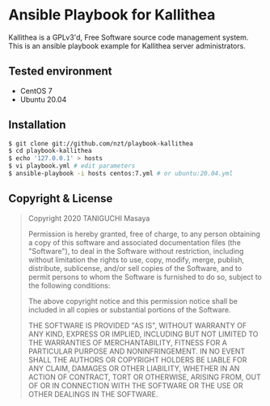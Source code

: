 # Ansible Playbook for Kallithea

Kallithea is a GPLv3'd, Free Software source code management system.
This is an ansible playbook example for Kallithea server administrators.

## Tested environment

- CentOS 7
- Ubuntu 20.04

## Installation

```bash
$ git clone git://github.com/nzt/playbook-kallithea
$ cd playbook-kallithea
$ echo '127.0.0.1' > hosts
$ vi playbook.yml # edit parameters
$ ansible-playbook -i hosts centos:7.yml # or ubuntu:20.04.yml
```

## Copyright & License

> Copyright 2020 TANIGUCHI Masaya
>
> Permission is hereby granted, free of charge, to any person obtaining a copy of this software and associated documentation files (the "Software"), to deal in the Software without restriction, including without limitation the rights to use, copy, modify, merge, publish, distribute, sublicense, and/or sell copies of the Software, and to permit persons to whom the Software is furnished to do so, subject to the following conditions:
>
> The above copyright notice and this permission notice shall be included in all copies or substantial portions of the Software.
>
> THE SOFTWARE IS PROVIDED "AS IS", WITHOUT WARRANTY OF ANY KIND, EXPRESS OR IMPLIED, INCLUDING BUT NOT LIMITED TO THE WARRANTIES OF MERCHANTABILITY, FITNESS FOR A PARTICULAR PURPOSE AND NONINFRINGEMENT. IN NO EVENT SHALL THE AUTHORS OR COPYRIGHT HOLDERS BE LIABLE FOR ANY CLAIM, DAMAGES OR OTHER LIABILITY, WHETHER IN AN ACTION OF CONTRACT, TORT OR OTHERWISE, ARISING FROM, OUT OF OR IN CONNECTION WITH THE SOFTWARE OR THE USE OR OTHER DEALINGS IN THE SOFTWARE.
